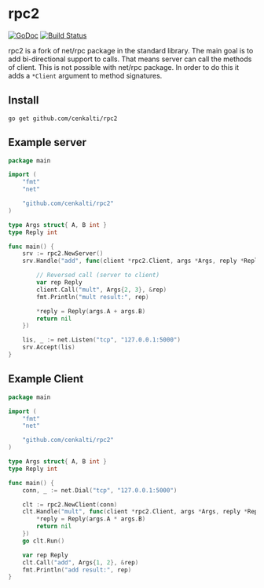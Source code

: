 rpc2
====

[![GoDoc](https://godoc.org/github.com/cenkalti/rpc2?status.png)](https://godoc.org/github.com/cenkalti/rpc2)
[![Build Status](https://travis-ci.org/cenkalti/rpc2.png)](https://travis-ci.org/cenkalti/rpc2)

rpc2 is a fork of net/rpc package in the standard library.
The main goal is to add bi-directional support to calls.
That means server can call the methods of client.
This is not possible with net/rpc package.
In order to do this it adds a `*Client` argument to method signatures.

Install
--------

    go get github.com/cenkalti/rpc2

Example server
---------------

```go
package main

import (
	"fmt"
	"net"

	"github.com/cenkalti/rpc2"
)

type Args struct{ A, B int }
type Reply int

func main() {
	srv := rpc2.NewServer()
	srv.Handle("add", func(client *rpc2.Client, args *Args, reply *Reply) error {

		// Reversed call (server to client)
		var rep Reply
		client.Call("mult", Args{2, 3}, &rep)
		fmt.Println("mult result:", rep)

		*reply = Reply(args.A + args.B)
		return nil
	})

	lis, _ := net.Listen("tcp", "127.0.0.1:5000")
	srv.Accept(lis)
}
```

Example Client
---------------

```go
package main

import (
	"fmt"
	"net"

	"github.com/cenkalti/rpc2"
)

type Args struct{ A, B int }
type Reply int

func main() {
	conn, _ := net.Dial("tcp", "127.0.0.1:5000")

	clt := rpc2.NewClient(conn)
	clt.Handle("mult", func(client *rpc2.Client, args *Args, reply *Reply) error {
		*reply = Reply(args.A * args.B)
		return nil
	})
	go clt.Run()

	var rep Reply
	clt.Call("add", Args{1, 2}, &rep)
	fmt.Println("add result:", rep)
}
```
